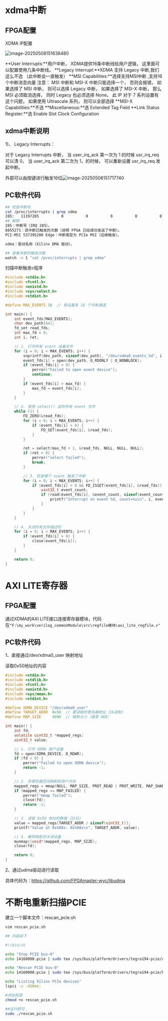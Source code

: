 # xdma中断

## FPGA配置

XDMA IP配置

![image-20250508151638480](./media/image-20250508151638480.png)

**User Interrupts:**用户中断， XDMA提供16条中断线给用户逻辑， 这里面可以配置使用几条中断线。
**Legacy Interrupt:**XDMA 支持 Legacy 中断,我们这么不选 （此中断会一直触发）
**MSI Capabilities:**选择支持MSI中断 ,支持16个中断消息向量
	注意： MSI 中断和 MSI-X 中断只能选择一个， 否则会报错， 如果选择了 MSI 中断， 则可以选择 Legacy 中断， 如果选择了 MSI-X 中断， 那么 MSI 必须取消选择， 同时 Legacy 也必须选择 None。 此 IP 对于 7 系列设置有这个问题， 如果使用 Ultrascale 系列， 则可以全部选择
**MSI-X Capabilities:**不选
**Miscellaneous:**选 Extended Tag Field
**Link Status Register:**选 Enable Slot Clock Configuration  



## xdma中断说明

1)、 Legacy Interrupts：

对于 Legacy Interrupts 中断， 当 user_irq_ack 第一次为 1 的时候 usr_irq_req 可以清 0， 当 user_irq_ack 第二次为 1，的时候， 可以重新设置 usr_irq_req 发起中断。

外部可以由按键进行触发16位![image-20250508151717740](./media/image-20250508151717740.png)

## PC软件代码

```bash
## 检查中断号
cat /proc/interrupts | grep xdma
285:   11197285          0          0          0          0          0          0          0   PCI-MSI 537395200 Edge      xdma
## 解释
285：中断号（IRQ 285）。
8855271：该中断已触发的次数（说明 FPGA 已经成功发送了中断）。
PCI-MSI 537395200 Edge：中断类型为 PCIe MSI（边缘触发）。

xdma：驱动名称（Xilinx DMA 驱动）。

## 查看中断的触发次数
watch -n 1 "cat /proc/interrupts | grep xdma"
```

扫描中断触发c程序

```c
#include <stdio.h>
#include <fcntl.h>
#include <unistd.h>
#include <sys/select.h>
#include <stdint.h>

#define MAX_EVENTS 16  // 假设最多 16 个中断通道

int main() {
    int event_fds[MAX_EVENTS];
    char dev_path[64];
    fd_set read_fds;
    int max_fd = 0;
    int i, ret;

    // 1. 打开所有 event 设备文件
    for (i = 0; i < MAX_EVENTS; i++) {
        snprintf(dev_path, sizeof(dev_path), "/dev/xdma0_events_%d", i);
        event_fds[i] = open(dev_path, O_RDONLY | O_NONBLOCK);
        if (event_fds[i] < 0) {
            perror("Failed to open event device");
            continue;
        }
        if (event_fds[i] > max_fd) {
            max_fd = event_fds[i];
        }
    }

    // 2. 使用 select() 监听所有 event 文件
    while (1) {
        FD_ZERO(&read_fds);
        for (i = 0; i < MAX_EVENTS; i++) {
            if (event_fds[i] > 0) {
                FD_SET(event_fds[i], &read_fds);
            }
        }

        ret = select(max_fd + 1, &read_fds, NULL, NULL, NULL);
        if (ret < 0) {
            perror("select failed");
            break;
        }

        // 3. 检查哪个 event 触发了中断
        for (i = 0; i < MAX_EVENTS; i++) {
            if (event_fds[i] > 0 && FD_ISSET(event_fds[i], &read_fds)) {
                uint32_t event_count;
                if (read(event_fds[i], &event_count, sizeof(event_count)) > 0) {
                    printf("Interrupt on event %d, count=%u\n", i, event_count);
                }
            }
        }
    }

    // 4. 关闭所有文件描述符
    for (i = 0; i < MAX_EVENTS; i++) {
        if (event_fds[i] > 0) {
            close(event_fds[i]);
        }
    }

    return 0;
}
```



# AXI LITE寄存器

## FPGA配置

通过XDMA的AXI LITE接口连接寄存器模块，代码在`"F:\my_work\verilog_commonModule\src\regfile模块\axi_lite_regfile.v"`

## PC软件代码

1、直接通过/dev/xdma0_user 映射地址

读取0x50地址的内容

```c
#include <stdio.h>
#include <stdlib.h>
#include <fcntl.h>
#include <unistd.h>
#include <sys/mman.h>
#include <stdint.h>

#define XDMA_DEVICE "/dev/xdma0_user"
#define TARGET_ADDR  0x50  // 要读取的寄存器地址（16进制）
#define MAP_SIZE     4096  // 映射大小（通常 4KB）

int main() {
    int fd;
    volatile uint32_t *mapped_regs;
    uint32_t value;

    // 1. 打开 XDMA 用户设备
    fd = open(XDMA_DEVICE, O_RDWR);
    if (fd < 0) {
        perror("Failed to open XDMA device");
        return -1;
    }

    // 2. 将寄存器空间映射到用户内存
    mapped_regs = mmap(NULL, MAP_SIZE, PROT_READ | PROT_WRITE, MAP_SHARED, fd, 0);
    if (mapped_regs == MAP_FAILED) {
        perror("mmap failed");
        close(fd);
        return -1;
    }

    // 3. 读取 0x50 地址的数据（32位）
    value = mapped_regs[TARGET_ADDR / sizeof(uint32_t)];
    printf("Value at 0x%08x: 0x%08x\n", TARGET_ADDR, value);

    // 4. 解除映射并关闭设备
    munmap((void*)mapped_regs, MAP_SIZE);
    close(fd);

    return 0;
}
```

2、通过udma驱动进行读取

具体代码为：https://github.com/FPGAmaster-wyc/libudma 





# 不断电重新扫描PCIE

建立一个脚本文件：rescan_pcie.sh

```bash
vim rescan_pcie.sh

## 内容如下

#!/bin/sh

echo "Stop PCIE bus-0"
echo 14160000.pcie | sudo tee /sys/bus/platform/drivers/tegra194-pcie/unbind

echo "Rescan PCIE bus-0"
echo 14160000.pcie | sudo tee /sys/bus/platform/drivers/tegra194-pcie/bind

echo "Listing Xilinx PCIe devices"
lspci -v -d10ee:

#添加权限
chmod +x rescan_pcie.sh

##运行即可
sudo ./rescan_pcie.sh
```











